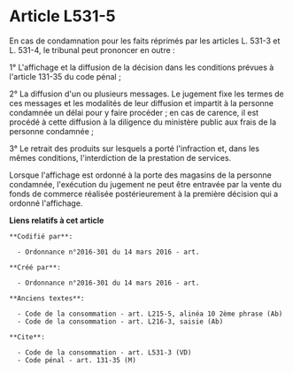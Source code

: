# Article L531-5

En cas de condamnation pour les faits réprimés par les articles L. 531-3 et L. 531-4, le tribunal peut prononcer en outre : 

1° L'affichage et la diffusion de la décision dans les conditions prévues à l'article 131-35 du code pénal ; 

2° La diffusion d'un ou plusieurs messages. Le jugement fixe les termes de ces messages et les modalités de leur diffusion et
impartit à la personne condamnée un délai pour y faire procéder ; en cas de carence, il est procédé à cette diffusion à la
diligence du ministère public aux frais de la personne condamnée ; 

3° Le retrait des produits sur lesquels a porté l'infraction et, dans les mêmes conditions, l'interdiction de la prestation
de services. 

Lorsque l'affichage est ordonné à la porte des magasins de la personne condamnée, l'exécution du jugement ne peut être
entravée par la vente du fonds de commerce réalisée postérieurement à la première décision qui a ordonné l'affichage.

**Liens relatifs à cet article**

	**Codifié par**:

	  - Ordonnance n°2016-301 du 14 mars 2016 - art.

	**Créé par**:

	  - Ordonnance n°2016-301 du 14 mars 2016 - art.

	**Anciens textes**:

	  - Code de la consommation - art. L215-5, alinéa 10 2ème phrase (Ab)
	  - Code de la consommation - art. L216-3, saisie (Ab)

	**Cite**:

	  - Code de la consommation - art. L531-3 (VD)
	  - Code pénal - art. 131-35 (M)
